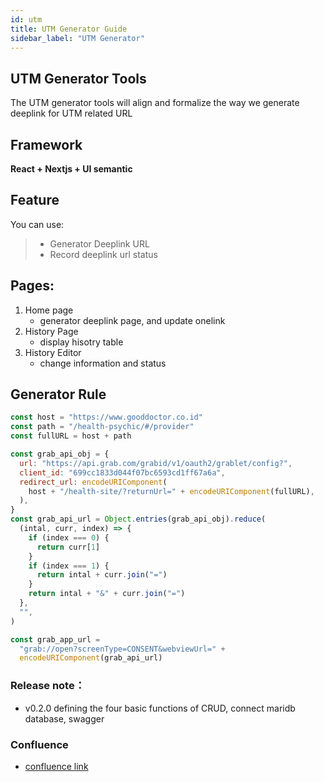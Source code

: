 ```yaml
---
id: utm
title: UTM Generator Guide
sidebar_label: "UTM Generator"
---
```




## UTM Generator Tools

The UTM generator tools will align and formalize the way we generate deeplink
for UTM related URL

## Framework

**React + Nextjs + UI semantic**

## Feature

You can use:

> - Generator Deeplink URL
> - Record deeplink url status

## Pages:

1. Home page
   - generator deeplink page, and update onelink
2. History Page
   - display hisotry table
3. History Editor
   - change information and status

## Generator Rule

```js
const host = "https://www.gooddoctor.co.id"
const path = "/health-psychic/#/provider"
const fullURL = host + path

const grab_api_obj = {
  url: "https://api.grab.com/grabid/v1/oauth2/grablet/config?",
  client_id: "699cc1833d044f07bc6593cd1ff67a6a",
  redirect_url: encodeURIComponent(
    host + "/health-site/?returnUrl=" + encodeURIComponent(fullURL),
  ),
}
const grab_api_url = Object.entries(grab_api_obj).reduce(
  (intal, curr, index) => {
    if (index === 0) {
      return curr[1]
    }
    if (index === 1) {
      return intal + curr.join("=")
    }
    return intal + "&" + curr.join("=")
  },
  "",
)

const grab_app_url =
  "grab://open?screenType=CONSENT&webviewUrl=" +
  encodeURIComponent(grab_api_url)
```

### Release note：

- v0.2.0 defining the four basic functions of CRUD, connect maridb database,
  swagger

### Confluence

- [confluence link](http://doc.gooddoctor.local/display/TECH/UTM+generator+tools)

